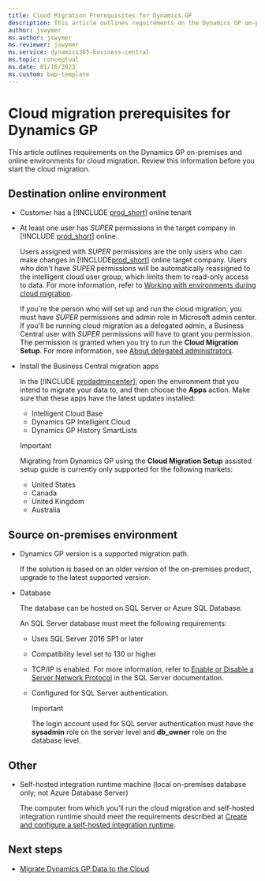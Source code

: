 ```yaml
---
title: Cloud Migration Prerequisites for Dynamics GP
description: This article outlines requirements on the Dynamics GP on-premises and online environments for cloud migration.
author: jswymer 
ms.author: jswymer
ms.reviewer: jswymer
ms.service: dynamics365-business-central
ms.topic: conceptual
ms.date: 01/16/2023
ms.custom: bap-template
---
```


# Cloud migration prerequisites for Dynamics GP

This article outlines requirements on the Dynamics GP on-premises and online environments for cloud migration. Review this information before you start the cloud migration. 

## Destination online environment

- Customer has a [!INCLUDE [prod_short](../includes/prod_short.md)] online tenant  

- At least one user has *SUPER* permissions in the target company in [!INCLUDE [prod_short](../includes/prod_short.md)] online.

  Users assigned with *SUPER* permissions are the only users who can make changes in [!INCLUDE[prod_short](../developer/includes/prod_short.md)] online target company. Users who don't have *SUPER* permissions will be automatically reassigned to the intelligent cloud user group, which limits them to read-only access to data. For more information, refer to [Working with environments during cloud migration](migrate-business-central-on-premises.md#working-with-environments-during-cloud-migration). 

  If you're the person who will set up and run the cloud migration, you must have *SUPER* permissions and admin role in Microsoft admin center. If you'll be running cloud migration as a delegated admin, a Business Central user with *SUPER* permissions will have to grant you permission. The permission is granted when you try to run the **Cloud Migration Setup**. For more information, see [About delegated administrators](migration-setup.md#about-delegated-administrators).

- Install the Business Central migration apps 

  In the [!INCLUDE [prodadmincenter](../developer/includes/prodadmincenter.md)], open the environment that you intend to migrate your data to, and then choose the **Apps** action. Make sure that these apps have the latest updates installed:

  - Intelligent Cloud Base  
  - Dynamics GP Intelligent Cloud  
  - Dynamics GP History SmartLists  

  > [!IMPORTANT]
  > Migrating from Dynamics GP using the **Cloud Migration Setup** assisted setup guide is currently only supported for the following markets:  
  >
  > * United States
  > * Canada
  > * United Kingdom
  > * Australia

## Source on-premises environment

- Dynamics GP version is a supported migration path.

  If the solution is based on an older version of the on-premises product, upgrade to the latest supported version.

- Database

  The database can be hosted on SQL Server or Azure SQL Database.  

  An SQL Server database must meet the following requirements:
  - Uses SQL Server 2016 SP1 or later
  - Compatibility level set to 130 or higher
  - TCP/IP is enabled. For more information, refer to [Enable or Disable a Server Network Protocol](/sql/database-engine/configure-windows/enable-or-disable-a-server-network-protocol) in the SQL Server documentation. 
  - Configured for SQL Server authentication.

    > [!IMPORTANT]
    > The login account used for SQL server authentication must have the **sysadmin** role on the server level and **db_owner** role on the database level.

## Other

- Self-hosted integration runtime machine (local on-premises database only; not Azure Database Server)

   The computer from which you'll run the cloud migration and self-hosted integration runtime should meet the requirements described at [Create and configure a self-hosted integration runtime](/azure/data-factory/create-self-hosted-integration-runtime?tabs=data-factory#prerequisites).

## Next steps

- [Migrate Dynamics GP Data to the Cloud](migrate-dynamics-gp.md)  
